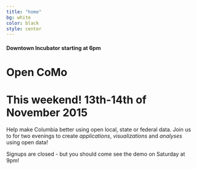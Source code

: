 ```yaml
---
title: "home"
bg: white
color: black
style: center
---
```


#### Downtown Incubator starting at 6pm 

<h1 class="tron">Open CoMo</h1>

# This weekend! 13th-14th of November 2015

Help make Columbia better using open local, state or federal data. Join us to for two evenings to create *applications*, *visualizations* and *analyses* using open data!

Signups are closed - but you should come see the demo on Saturday at 9pm!
